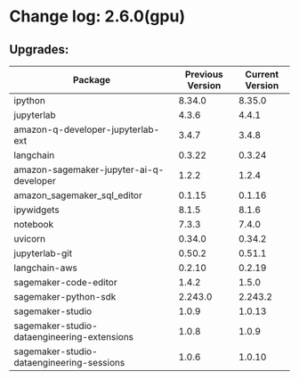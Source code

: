 # Change log: 2.6.0(gpu)

## Upgrades: 

Package | Previous Version | Current Version
---|---|---
ipython|8.34.0|8.35.0
jupyterlab|4.3.6|4.4.1
amazon-q-developer-jupyterlab-ext|3.4.7|3.4.8
langchain|0.3.22|0.3.24
amazon-sagemaker-jupyter-ai-q-developer|1.2.2|1.2.4
amazon_sagemaker_sql_editor|0.1.15|0.1.16
ipywidgets|8.1.5|8.1.6
notebook|7.3.3|7.4.0
uvicorn|0.34.0|0.34.2
jupyterlab-git|0.50.2|0.51.1
langchain-aws|0.2.10|0.2.19
sagemaker-code-editor|1.4.2|1.5.0
sagemaker-python-sdk|2.243.0|2.243.2
sagemaker-studio|1.0.9|1.0.13
sagemaker-studio-dataengineering-extensions|1.0.8|1.0.9
sagemaker-studio-dataengineering-sessions|1.0.6|1.0.10
